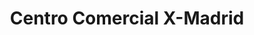 ---
title: "Centro Comercial X-Madrid"
url: /alcorcon/centro-comercial-x-madrid/
shop: centro comercial
---